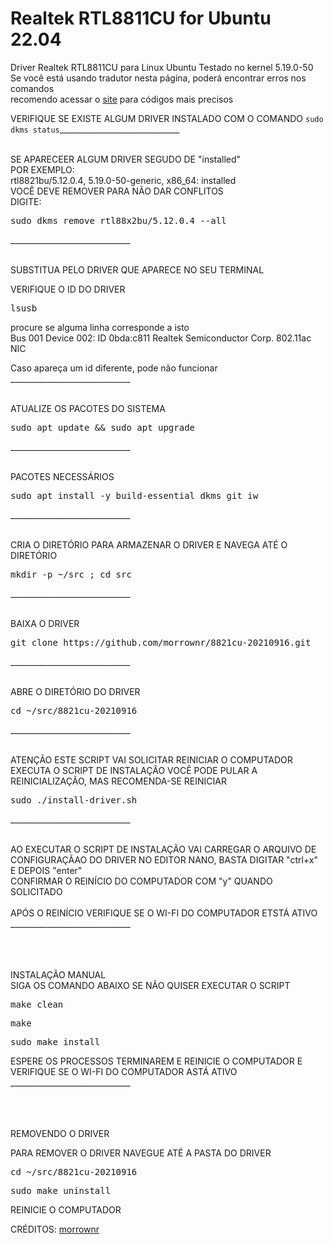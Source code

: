 # Realtek RTL8811CU for Ubuntu 22.04
Driver Realtek RTL8811CU para Linux Ubuntu
Testado no kernel 5.19.0-50
<br>
Se você está usando tradutor nesta página, poderá encontrar erros nos comandos <br>
recomendo acessar o <a href="https://meuip.tk">site</a> para códigos mais precisos

VERIFIQUE SE EXISTE ALGUM DRIVER INSTALADO COM O COMANDO
<code>sudo dkms status</code>______________________________<br><br>

SE APARECEER ALGUM DRIVER SEGUDO DE "installed" <br>
POR EXEMPLO: <br>
<span>rtl8821bu/5.12.0.4, 5.19.0-50-generic, x86_64: installed</span> <br>
VOCÊ DEVE REMOVER PARA NÃO DAR CONFLITOS <br>
DIGITE: <br>
<pre>sudo dkms remove rtl88x2bu/5.12.0.4 --all</pre>______________________________<br><br>

SUBSTITUA PELO DRIVER QUE APARECE NO SEU TERMINAL <br>


VERIFIQUE O ID DO DRIVER
<pre>lsusb</pre>

procure se alguma linha corresponde a isto <br>
<span>Bus 001 Device 002: ID 0bda:c811 Realtek Semiconductor Corp. 802.11ac NIC</span> <br>

Caso apareça um id diferente, pode não funcionar  ______________________________<br><br>

  
    
ATUALIZE OS PACOTES DO SISTEMA
<pre>sudo apt update && sudo apt upgrade</pre>______________________________<br><br>


PACOTES NECESSÁRIOS
<pre>sudo apt install -y build-essential dkms git iw</pre>______________________________<br><br>


CRIA O DIRETÓRIO PARA ARMAZENAR O DRIVER E NAVEGA ATÉ O DIRETÓRIO
<pre>mkdir -p ~/src ; cd src</pre>______________________________<br><br>


BAIXA O DRIVER
<pre>git clone https://github.com/morrownr/8821cu-20210916.git</pre>______________________________<br><br>


ABRE O DIRETÓRIO DO DRIVER
<pre>cd ~/src/8821cu-20210916</pre>______________________________<br><br>



<span>ATENÇÃO ESTE SCRIPT VAI SOLICITAR REINICIAR O COMPUTADOR</span><br>
EXECUTA O SCRIPT DE INSTALAÇÃO
VOCÊ PODE PULAR A REINICIALIZAÇÃO, MAS RECOMENDA-SE REINICIAR
<pre>sudo ./install-driver.sh</pre> ______________________________<br><br>


AO EXECUTAR O SCRIPT DE INSTALAÇÃO VAI CARREGAR O ARQUIVO DE CONFIGURAÇÃAO DO DRIVER NO EDITOR NANO, BASTA DIGITAR "ctrl+x" E DEPOIS "enter"<br>
CONFIRMAR O REINÍCIO DO COMPUTADOR COM "y" QUANDO SOLICITADO <br><br>APÓS O REINÍCIO VERIFIQUE SE O WI-FI DO COMPUTADOR ETSTÁ ATIVO <br>______________________________<br><br>

<br><br>
<span>INSTALAÇÃO MANUAL</span> <br>
SIGA OS COMANDO ABAIXO SE NÃO QUISER EXECUTAR O SCRIPT

<pre>make clean</pre>
<pre>make</pre>
<pre>sudo make install</pre>

ESPERE OS PROCESSOS TERMINAREM E REINICIE O COMPUTADOR E VERIFIQUE SE O WI-FI DO COMPUTADOR ASTÁ ATIVO<br>______________________________<br><br>
<br><br>

<span>REMOVENDO O DRIVER</span><br>


PARA REMOVER O DRIVER NAVEGUE ATÉ A PASTA DO DRIVER
<pre>cd ~/src/8821cu-20210916</pre>
<pre>sudo make uninstall</pre>



REINICIE O COMPUTADOR

</div>

<p>
    CRÉDITOS: <a href="https://github.com/morrownr/8821cu-20210916">morrownr</a>
</p>
